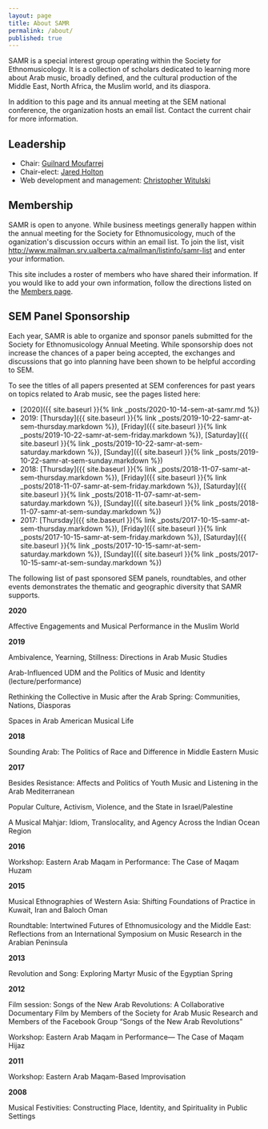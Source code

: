 ```yaml
---
layout: page
title: About SAMR
permalink: /about/
published: true
---
```


SAMR is a special interest group operating within the Society for Ethnomusicology. It is a collection of scholars dedicated to learning more about Arab music, broadly defined, and the cultural production of the Middle East, North Africa, the Muslim world, and its diaspora.

In addition to this page and its annual meeting at the SEM national conference, the organization hosts an email list. Contact the current chair for more information.

## Leadership

* Chair: [Guilnard Moufarrej](mailto:guilnard.moufarrej@gmail.com)
* Chair-elect: [Jared Holton](mailto:jholton@ucsb.edu)
* Web development and management: [Christopher Witulski](mailto:cwituls@bgsu.edu)

## Membership

SAMR is open to anyone. While business meetings generally happen within the annual meeting for the Society for Ethnomusicology, much of the oganization's discussion occurs within an email list. To join the list, visit <http://www.mailman.srv.ualberta.ca/mailman/listinfo/samr-list> and enter your information.

This site includes a roster of members who have shared their information. If you would like to add your own information, follow the directions listed on the [Members page](/members/).

## SEM Panel Sponsorship

Each year, SAMR is able to organize and sponsor panels submitted for the Society for Ethnomusicology Annual Meeting. While sponsorship does not increase the chances of a paper being accepted, the exchanges and discussions that go into planning have been shown to be helpful according to SEM.

To see the titles of all papers presented at SEM conferences for past years on topics related to Arab music, see the pages listed here: 

* [2020]({{ site.baseurl }}{% link _posts/2020-10-14-sem-at-samr.md %})
* 2019: [Thursday]({{ site.baseurl }}{% link _posts/2019-10-22-samr-at-sem-thursday.markdown %}), [Friday]({{ site.baseurl }}{% link _posts/2019-10-22-samr-at-sem-friday.markdown %}), [Saturday]({{ site.baseurl }}{% link _posts/2019-10-22-samr-at-sem-saturday.markdown %}), [Sunday]({{ site.baseurl }}{% link _posts/2019-10-22-samr-at-sem-sunday.markdown %})
* 2018: [Thursday]({{ site.baseurl }}{% link _posts/2018-11-07-samr-at-sem-thursday.markdown %}), [Friday]({{ site.baseurl }}{% link _posts/2018-11-07-samr-at-sem-friday.markdown %}), [Saturday]({{ site.baseurl }}{% link _posts/2018-11-07-samr-at-sem-saturday.markdown %}), [Sunday]({{ site.baseurl }}{% link _posts/2018-11-07-samr-at-sem-sunday.markdown %})
* 2017: [Thursday]({{ site.baseurl }}{% link _posts/2017-10-15-samr-at-sem-thursday.markdown %}), [Friday]({{ site.baseurl }}{% link _posts/2017-10-15-samr-at-sem-friday.markdown %}), [Saturday]({{ site.baseurl }}{% link _posts/2017-10-15-samr-at-sem-saturday.markdown %}), [Sunday]({{ site.baseurl }}{% link _posts/2017-10-15-samr-at-sem-sunday.markdown %})

The following list of past sponsored SEM panels, roundtables, and other events demonstrates the thematic and geographic diversity that SAMR supports.

**2020**

Affective Engagements and Musical Performance in the Muslim World

**2019**

Ambivalence, Yearning, Stillness: Directions in Arab Music Studies

Arab-Influenced UDM and the Politics of Music and Identity (lecture/performance)

Rethinking the Collective in Music after the Arab Spring: Communities, Nations, Diasporas

Spaces in Arab American Musical Life

**2018**

Sounding Arab: The Politics of Race and Difference in Middle Eastern Music

**2017**

Besides Resistance: Affects and Politics of Youth Music and Listening in the Arab Mediterranean

Popular Culture, Activism, Violence, and the State in Israel/Palestine

A Musical Mahjar: Idiom, Translocality, and Agency Across the Indian Ocean Region

**2016**

Workshop: Eastern Arab Maqam in Performance: The Case of Maqam Huzam

**2015**

Musical Ethnographies of Western Asia: Shifting Foundations of Practice in Kuwait, Iran and Baloch Oman

Roundtable: Intertwined Futures of Ethnomusicology and the Middle East: Reflections from an International Symposium on Music Research in the Arabian Peninsula

**2013**

Revolution and Song: Exploring Martyr Music of the Egyptian Spring

**2012**

Film session: Songs of the New Arab Revolutions: A Collaborative Documentary Film by Members of the Society for Arab Music Research and Members of the Facebook Group “Songs of the New Arab Revolutions”

Workshop: Eastern Arab Maqam in Performance— The Case of Maqam Hijaz

**2011**

Workshop: Eastern Arab Maqam-Based Improvisation

**2008**

Musical Festivities: Constructing Place, Identity, and Spirituality in Public Settings
